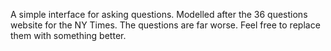 A simple interface for asking questions. Modelled after the 36 questions website for the NY Times. The questions are far worse. Feel free to replace them with something better.